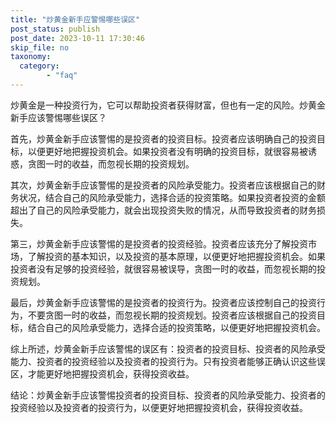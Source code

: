 ```yaml
---
title: "炒黄金新手应警惕哪些误区"
post_status: publish
post_date: 2023-10-11 17:30:46
skip_file: no
taxonomy:
  category:
        - "faq"
---
```


炒黄金是一种投资行为，它可以帮助投资者获得财富，但也有一定的风险。炒黄金新手应该警惕哪些误区？

首先，炒黄金新手应该警惕的是投资者的投资目标。投资者应该明确自己的投资目标，以便更好地把握投资机会。如果投资者没有明确的投资目标，就很容易被诱惑，贪图一时的收益，而忽视长期的投资规划。

其次，炒黄金新手应该警惕的是投资者的风险承受能力。投资者应该根据自己的财务状况，结合自己的风险承受能力，选择合适的投资策略。如果投资者投资的金额超出了自己的风险承受能力，就会出现投资失败的情况，从而导致投资者的财务损失。

第三，炒黄金新手应该警惕的是投资者的投资经验。投资者应该充分了解投资市场，了解投资的基本知识，以及投资的基本原理，以便更好地把握投资机会。如果投资者没有足够的投资经验，就很容易被误导，贪图一时的收益，而忽视长期的投资规划。

最后，炒黄金新手应该警惕的是投资者的投资行为。投资者应该控制自己的投资行为，不要贪图一时的收益，而忽视长期的投资规划。投资者应该根据自己的投资目标，结合自己的风险承受能力，选择合适的投资策略，以便更好地把握投资机会。

综上所述，炒黄金新手应该警惕的误区有：投资者的投资目标、投资者的风险承受能力、投资者的投资经验以及投资者的投资行为。只有投资者能够正确认识这些误区，才能更好地把握投资机会，获得投资收益。

结论：炒黄金新手应该警惕投资者的投资目标、投资者的风险承受能力、投资者的投资经验以及投资者的投资行为，以便更好地把握投资机会，获得投资收益。
